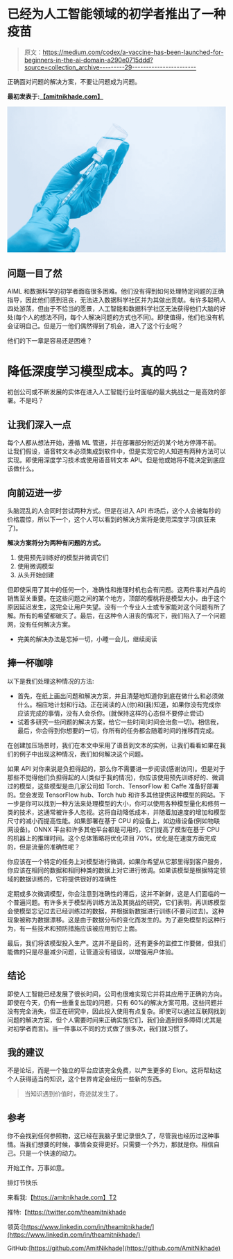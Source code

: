 # 已经为人工智能领域的初学者推出了一种疫苗

> 原文：<https://medium.com/codex/a-vaccine-has-been-launched-for-beginners-in-the-ai-domain-a290e0715ddd?source=collection_archive---------29----------------------->

正确面对问题的解决方案，不要让问题成为问题。

**最初发表于:**[**【amitnikhade.com】**](https://amitnikhade.com)

![](img/3bbebcc33dea0f09cb80b3c65e79b93c.png)

## 问题一目了然

AIML 和数据科学的初学者面临很多困难。他们没有得到如何处理特定问题的正确指导，因此他们感到沮丧，无法进入数据科学社区并为其做出贡献。有许多聪明人四处游荡，但由于不恰当的愿景，人工智能和数据科学社区无法获得他们大脑的好处(每个人的想法不同，每个人解决问题的方式也不同)。即使值得，他们也没有机会证明自己。但是万一他们偶然得到了机会，进入了这个行业呢？

他们的下一章是容易还是困难？

# 降低深度学习模型成本。真的吗？

初创公司或不断发展的实体在进入人工智能行业时面临的最大挑战之一是高效的部署。不是吗？

## 让我们深入一点

每个人都从想法开始，遵循 ML 管道，并在部署部分附近的某个地方停滞不前。让我们假设，语音转文本必须集成到软件中，但是实现它的人知道有两种方法可以实现。即使用深度学习技术或使用语音转文本 API。但是他或她将不能决定到底应该做什么。

## 向前迈进一步

头脑混乱的人会同时尝试两种方式。但是在进入 API 市场后，这个人会被每秒的价格震惊，所以下一个，这个人可以看到的解决方案将是使用深度学习(疯狂来了)。

**解决方案将分为两种有问题的方式。**

1.  使用预先训练好的模型并微调它们
2.  使用微调模型
3.  从头开始创建

但即使采用了其中的任何一个，准确性和推理时机也会有问题。这两件事对产品的销售至关重要。在这些问题之间的某个地方，顶部的樱桃将是模型大小，由于这个原因延迟发生，这完全让用户失望。没有一个专业人士或专家能对这个问题有所了解。所有的希望都破灭了。最后，在这种令人沮丧的情况下，我们陷入了一个问题网，没有任何解决方案。

*   完美的解决办法是忘掉一切，小睡一会儿，继续阅读

## 捧一杯咖啡

以下是我们处理这种情况的方法:

*   首先，在纸上画出问题和解决方案，并且清楚地知道你到底在做什么和必须做什么。相应地计划和行动。正在阅读的人(你)和(我)知道，如果你没有完成你应该完成的事情，没有人会杀你。(就保持这样的心态但不要停止尝试)
*   试着多研究一些问题的解决方案，给它一些时间(时间会治愈一切)。相信我，最后，你会得到你想要的一切，你所有的任务都会随着时间的推移而完成。

在创建加压场景时，我们在本文中采用了语音到文本的实例，让我们看看如果在我们的例子中出现这种情况，我们如何解决这个问题。

如果 API 对你来说是负担得起的，那么你不需要进一步阅读(感谢访问)。但是对于那些不觉得他们负担得起的人(类似于我的情况)，你应该使用预先训练好的、微调过的模型，这些模型是由几家公司如 Torch、TensorFlow 和 Caffe 准备好部署的。您会发现 TensorFlow hub、Torch hub 和许多其他提供这种模型的网站。下一步是你可以找到一种方法来处理模型的大小，你可以使用各种模型量化和修剪一类的技术，这通常被许多人忽视。这将自动降低成本，并随着加速度的增加和模型尺寸的减小而提高性能。如果部署在基于 CPU 的设备上，如边缘设备(例如物联网设备)。ONNX 平台和许多其他平台都是可用的，它们提高了模型在基于 CPU 的机器上的推理时间。这个总体策略将优化项目 70%。优化是在速度方面完成的，但是流量的准确性呢？

你应该在一个特定的任务上对模型进行微调，如果你希望从它那里得到客户服务，你应该在相同的数据和相同种类的数据上对它进行微调。如果该模型是根据特定领域的数据训练的，它将提供很好的准确性

定期或多次微调模型，你会注意到准确性的滞后，这并不新鲜，这是人们面临的一个普遍问题。有许多关于模型再训练方法及其挑战的研究，它们表明，再训练模型会使模型忘记过去已经训练过的数据，并根据新数据进行训练(不要问过去)。这种现象被称为数据漂移。这是由于数据分布的变化而发生的。为了避免模型的这种行为，有一些技术和预防措施应该被应用到它上面。

最后，我们将该模型投入生产。这并不是目的，还有更多的监控工作要做，但我们能做的只是尽量减少问题，让管道没有错误，以增强用户体验。

## 结论

即使人工智能已经发展了很长时间，公司也很难实现它并将其应用于正确的方向。即使在今天，仍有一些重复出现的问题，只有 60%的解决方案可用。这些问题并没有完全消失，但正在研究中，因此投入使用有点复杂。即使可以通过互联网找到问题的解决方案，但个人需要时间来正确实施它们，我们会遇到很多障碍(尤其是对初学者而言)。当一件事以不同的方式做了很多次，我们就习惯了。

## 我的建议

不是论坛，而是一个独立的平台应该完全免费，以产生更多的 Elon。这将帮助这个人获得适当的知识，这个世界肯定会经历一些新的东西。

> 当知识遇到价值时，奇迹就发生了。

## 参考

你不会找到任何参照物，这已经在我脑子里记录很久了，尽管我也经历过这种事情。当我们想要的时候，事情会变得更好。只需要一个外力，那就是你。相信自己。只是一个快速的动力。

开始工作。万事如意。

排灯节快乐

来看我:【https://amitnikhade.com】T2

推特:【https://twitter.com/theamitnikhade 

领英:[https://www.linkedin.com/in/theamitnikhade/](https://www.linkedin.com/in/theamitnikhade/)

GitHub:[https://github.com/AmitNikhade](https://github.com/AmitNikhade)